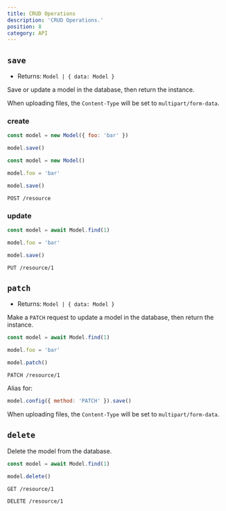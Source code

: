 ```yaml
---
title: CRUD Operations
description: 'CRUD Operations.'
position: 8
category: API
---
```


## `save`
- Returns: `Model | { data: Model }`

Save or update a model in the database, then return the instance.

<alert type="info">When uploading files, the `Content-Type` will be set to `multipart/form-data`.</alert>

### create

<code-group>
  <code-block Label="Query 1" active>

  ```js
  const model = new Model({ foo: 'bar' })

  model.save()
  ```

  </code-block>
  <code-block Label="Query 2">

  ```js
  const model = new Model()

  model.foo = 'bar'
  
  model.save()
  ```

  </code-block>
  <code-block Label="Request">

  ```http request
  POST /resource
  ```

  </code-block>
</code-group>

### update

<code-group>
  <code-block Label="Query" active>

  ```js
  const model = await Model.find(1)
  
  model.foo = 'bar'
  
  model.save()
  ```

  </code-block>
  <code-block Label="Request">

  ```http request
  PUT /resource/1
  ```

  </code-block>
</code-group>

## `patch`
- Returns: `Model | { data: Model }`

Make a `PATCH` request to update a model in the database, then return the instance.

<code-group>
  <code-block Label="Query" active>

  ```js
  const model = await Model.find(1)
  
  model.foo = 'bar'
  
  model.patch()
  ```

  </code-block>
  <code-block Label="Request">

  ```http request
  PATCH /resource/1
  ```

  </code-block>
</code-group>

Alias for:
```js
model.config({ method: 'PATCH' }).save()
```

<alert type="info">When uploading files, the `Content-Type` will be set to `multipart/form-data`.</alert>

## `delete`

Delete the model from the database.

<code-group>
  <code-block Label="Query" active>

  ```js
  const model = await Model.find(1)
  
  model.delete()
  ```

  </code-block>
  <code-block Label="Find Request">

  ```http request
  GET /resource/1
  ```

  </code-block>
  <code-block Label="Delete Request">

  ```http request
  DELETE /resource/1
  ```

  </code-block>
</code-group>

